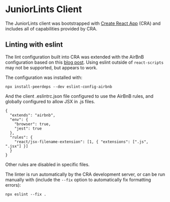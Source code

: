 # JuniorLints Client

The JuniorLints client was bootstrapped with [Create React
App](https://github.com/facebookincubator/create-react-app) (CRA) and includes
all of capabilities provided by CRA.

## Linting with eslint

The lint configuration built into CRA was extended with the AirBnB
configuration based on this [blog
post](https://groundberry.github.io/development/2017/06/11/create-react-app-linting-all-the-things.html).
Using eslint outside of `react-scripts` may not be supported, but appears to
work.

The configuration was installed with:

```
npx install-peerdeps --dev eslint-config-airbnb
```

And the client .eslintrc.json file configured to use the AirBnB rules, and
globally configured to allow JSX in .js files.

```
{
  "extends": "airbnb",
  "env": {
    "browser": true,
    "jest": true
  },
  "rules": {
    "react/jsx-filename-extension": [1, { "extensions": [".js", ".jsx"] }]
  }
}
```

Other rules are disabled in specific files.

The linter is run automatically by the CRA development server, or can be run
manually with (include the `--fix` option to automatically fix formatting
errors):

```
npx eslint --fix .
```
